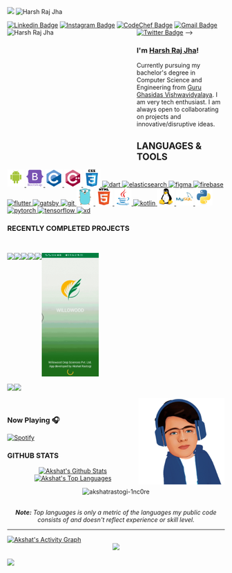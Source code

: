 <img src="https://i.pinimg.com/originals/20/f2/8e/20f28e9a2ffca24cfab02a95c71ab0b9.jpg">
<img align="fill" width="300" height="300" alt="Harsh Raj Jha" src="https://i.pinimg.com/originals/20/f2/8e/20f28e9a2ffca24cfab02a95c71ab0b9.jpg"/>


[![Linkedin Badge](https://img.shields.io/badge/-LinkedIn-5ce1e6?style=flat-square&logo=Linkedin&logoColor=050a30&link=https://www.linkedin.com/in/harsh-raj-jha-984102178/)](https://www.linkedin.com/in/harsh-raj-jha-984102178/)
[![Instagram Badge](https://img.shields.io/badge/-Instagram-050a30?style=flat-square&logo=instagram&logoColor=white&link=https://www.instagram.com/hrjha30/)](https://www.instagram.com/hrjha30/)
[![CodeChef Badge](https://img.shields.io/badge/-CodeChef-5ce1e6?style=flat-square&logo=CodeChef&logoColor=050a30&link=https://www.codechef.com/users/dad_is_back)](https://www.codechef.com/users/dad_is_back)
[![Gmail Badge](https://img.shields.io/badge/-Gmail-050a30?style=flat-square&logo=Gmail&logoColor=white&link=mailto:harshrajjha5@gmail.com)](mailto:harshrajjha5@gmail.com)
[![Twitter Badge](https://img.shields.io/badge/-Twitter-5ce1e6?style=flat-square&logo=twitter&logoColor=050a30&link=https://twitter.com/hrjha30)](https://twitter.com/hrjha30)
 -->
<img align="left" width="300" height="300" alt="Harsh Raj Jha" src="https://static.vecteezy.com/system/resources/previews/000/376/583/original/vector-little-boy-waving-hand-hello.jpg"/>

### I'm <a href="https://www.linkedin.com/in/harsh-raj-jha-984102178/" target="_blank">Harsh Raj Jha</a>!

Currently pursuing my bachelor's degree in Computer Science and Engineering from [Guru Ghasidas Vishwavidyalaya](https://ggu.ac.in/). I am very tech enthusiast. I am always open to collaborating on projects and innovative/disruptive ideas.

## LANGUAGES & TOOLS

<p align="left"> <a href="https://developer.android.com" target="_blank"> <img src="https://raw.githubusercontent.com/devicons/devicon/master/icons/android/android-original-wordmark.svg" alt="android" width="40" height="40"/> </a> <a href="https://getbootstrap.com" target="_blank"> <img src="https://raw.githubusercontent.com/devicons/devicon/master/icons/bootstrap/bootstrap-plain-wordmark.svg" alt="bootstrap" width="40" height="40"/> </a> <a href="https://www.cprogramming.com/" target="_blank"> <img src="https://raw.githubusercontent.com/devicons/devicon/master/icons/c/c-original.svg" alt="c" width="40" height="40"/> </a> <a href="https://www.w3schools.com/cpp/" target="_blank"> <img src="https://raw.githubusercontent.com/devicons/devicon/master/icons/cplusplus/cplusplus-original.svg" alt="cplusplus" width="40" height="40"/> </a> <a href="https://www.w3schools.com/css/" target="_blank"> <img src="https://raw.githubusercontent.com/devicons/devicon/master/icons/css3/css3-original-wordmark.svg" alt="css3" width="40" height="40"/> </a> <a href="https://dart.dev" target="_blank"> <img src="https://www.vectorlogo.zone/logos/dartlang/dartlang-icon.svg" alt="dart" width="40" height="40"/> </a> <a href="https://www.elastic.co" target="_blank"> <img src="https://www.vectorlogo.zone/logos/elastic/elastic-icon.svg" alt="elasticsearch" width="40" height="40"/> </a> <a href="https://www.figma.com/" target="_blank"> <img src="https://www.vectorlogo.zone/logos/figma/figma-icon.svg" alt="figma" width="40" height="40"/> </a> <a href="https://firebase.google.com/" target="_blank"> <img src="https://www.vectorlogo.zone/logos/firebase/firebase-icon.svg" alt="firebase" width="40" height="40"/> </a> <a href="https://flask.palletsprojects.com/" target="_blank"> </a> <a href="https://flutter.dev" target="_blank"> <img src="https://www.vectorlogo.zone/logos/flutterio/flutterio-icon.svg" alt="flutter" width="40" height="40"/> </a> <a href="https://www.gatsbyjs.com/" target="_blank"> <img src="https://www.vectorlogo.zone/logos/gatsbyjs/gatsbyjs-icon.svg" alt="gatsby" width="40" height="40"/> </a> <a href="https://git-scm.com/" target="_blank"> <img src="https://www.vectorlogo.zone/logos/git-scm/git-scm-icon.svg" alt="git" width="40" height="40"/> </a> <a href="https://golang.org" target="_blank"> <img src="https://raw.githubusercontent.com/devicons/devicon/master/icons/go/go-original.svg" alt="go" width="40" height="40"/> </a> <a href="https://www.w3.org/html/" target="_blank"> <img src="https://raw.githubusercontent.com/devicons/devicon/master/icons/html5/html5-original-wordmark.svg" alt="html5" width="40" height="40"/> </a> <a href="https://www.java.com" target="_blank"> <img src="https://raw.githubusercontent.com/devicons/devicon/master/icons/java/java-original.svg" alt="java" width="40" height="40"/> </a> <a href="https://kotlinlang.org" target="_blank"> <img src="https://www.vectorlogo.zone/logos/kotlinlang/kotlinlang-icon.svg" alt="kotlin" width="40" height="40"/> </a> <a href="https://www.linux.org/" target="_blank"> <img src="https://raw.githubusercontent.com/devicons/devicon/master/icons/linux/linux-original.svg" alt="linux" width="40" height="40"/> </a> <a href="https://www.mysql.com/" target="_blank"> <img src="https://raw.githubusercontent.com/devicons/devicon/master/icons/mysql/mysql-original-wordmark.svg" alt="mysql" width="40" height="40"/> </a> <a href="https://www.python.org" target="_blank"> <img src="https://raw.githubusercontent.com/devicons/devicon/master/icons/python/python-original.svg" alt="python" width="40" height="40"/> </a> <a href="https://pytorch.org/" target="_blank"> <img src="https://www.vectorlogo.zone/logos/pytorch/pytorch-icon.svg" alt="pytorch" width="40" height="40"/> </a> <a href="https://www.tensorflow.org" target="_blank"> <img src="https://www.vectorlogo.zone/logos/tensorflow/tensorflow-icon.svg" alt="tensorflow" width="40" height="40"/> </a> <a href="https://www.adobe.com/products/xd.html" target="_blank"> <img src="https://cdn.worldvectorlogo.com/logos/adobe-xd.svg" alt="xd" width="40" height="40"/> </a> </p>



### RECENTLY COMPLETED PROJECTS

<br/>

<p style="display:flex">
    <a href="https://github.com/AkshatRastogi-1nC0re/InnoAppChallenge">
        <img width=132 src="https://github.com/AkshatRastogi-1nC0re/AkshatRastogi-1nC0re/blob/main/bennetthubfinal.gif" />
    </a>
    <a href="https://github.com/AkshatRastogi-1nC0re/InnoAppChallenge">
        <img width=132 src="https://github.com/AkshatRastogi-1nC0re/AkshatRastogi-1nC0re/blob/main/orevfinalfinal.gif" />
    </a>
    <a href="https://github.com/AkshatRastogi-1nC0re/InnoAppChallenge">
        <img width=132 src="https://github.com/AkshatRastogi-1nC0re/AkshatRastogi-1nC0re/blob/main/supply19final.gif" />
    </a>
    <a href="https://github.com/AkshatRastogi-1nC0re/InnoAppChallenge">
        <img width=132 src="https://github.com/AkshatRastogi-1nC0re/AkshatRastogi-1nC0re/blob/main/panihrfinal.gif" />
    </a>
    <a href="https://github.com/AkshatRastogi-1nC0re/InnoAppChallenge">
        <img width=132 src="https://github.com/AkshatRastogi-1nC0re/AkshatRastogi-1nC0re/blob/main/willowood.gif" />
    </a>
    <a href="https://github.com/AkshatRastogi-1nC0re/InnoAppChallenge">
        <img width=132 src="https://github.com/AkshatRastogi-1nC0re/AkshatRastogi-1nC0re/blob/main/wns.gif" />
    </a>

</p>

<p style="display:flex">
    <a href="https://adminpanel-190b8.web.app/">
        <img width=405 src="https://github.com/AkshatRastogi-1nC0re/AkshatRastogi-1nC0re/blob/main/AdminPortalGIF.gif" />
    </a>
    <a href="https://bennettprojectarchive.web.app/#/e">
        <img width=405 src="https://github.com/AkshatRastogi-1nC0re/AkshatRastogi-1nC0re/blob/main/BennettProjectGalleryGIF.gif" />
    </a>
</p>

<img align="right" width="200" height="200" alt="Akshat Rastogi" src="https://github.com/AkshatRastogi-1nC0re/AkshatRastogi-1nC0re/blob/main/muzikak.png"/>

<br/>

### Now Playing 🎧

[![Spotify](https://novatorem-m84nrore7-developers.vercel.app/api/spotify)](https://open.spotify.com/user/akshat-rastogi-1n-c0re)

### GITHUB STATS 

<diV>

  <div align="center">
    <a href="#"><img alt="Akshat's Github Stats" src="https://github-readme-stats.vercel.app/api?username=AkshatRastogi-1nC0re&show_icons=true&include_all_commits=true&count_private=true&theme=react&hide_border=true&bg_color=0D1117&title_color=5ce1e6&icon_color=5ce1e6" height="200"/></a>
    <a href="#"><img alt="Akshat's Top Languages" src="https://github-readme-stats.vercel.app/api/top-langs/?username=AkshatRastogi-1nC0re&langs_count=10&layout=compact&theme=react&hide_border=true&bg_color=0D1117&title_color=5ce1e6&icon_color=5ce1e6" height="200"/></a>
   <p align="center"> <img src="https://komarev.com/ghpvc/?username=akshatrastogi-1nc0re&label=Profile%20views&color=0e75b6&style=flat" alt="akshatrastogi-1nc0re" /> </p>
    <br/>
    <i><b>Note:</b> Top languages is only a metric of the languages my public code consists of and doesn't reflect experience or skill level.</i>
  </div>

  <hr/>

  <div>
    <a href="#"><img alt="Akshat's Activity Graph" src="https://activity-graph.herokuapp.com/graph?username=AkshatRastogi-1nC0re&custom_title=Akshat%20Rastogi's%20Contribution%20Graph&bg_color=0D1117&color=5ce1e6&line=FFFFFF&point=5ce1e6&hide_border=true" /></a>
  <div> 
</div>
   
<div align="center">
  <img src="https://github-profile-trophy.vercel.app/?username=AkshatRastogi-1nC0re&column=8&theme=onedark" />
</div>
<br/>
<img src="https://raw.githubusercontent.com/halfrost/halfrost/master/icons/header_.png">
